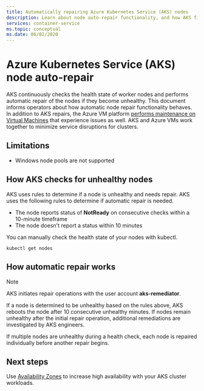 ```yaml
---
title: Automatically repairing Azure Kubernetes Service (AKS) nodes 
description: Learn about node auto-repair functionality, and how AKS fixes broken worker nodes.
services: container-service
ms.topic: conceptual
ms.date: 06/02/2020
---
```


# Azure Kubernetes Service (AKS) node auto-repair

AKS continuously checks the health state of worker nodes and performs automatic repair of the nodes if they become unhealthy. This document informs operators about how automatic node repair functionality behaves. In addition to AKS repairs, the Azure VM platform [performs maintenance on Virtual Machines][vm-updates] that experience issues as well. AKS and Azure VMs work together to minimize service disruptions for clusters.

## Limitations
* Windows node pools are not supported

## How AKS checks for unhealthy nodes

AKS uses rules to determine if a node is unhealthy and needs repair. AKS uses the following rules to determine if automatic repair is needed.

* The node reports status of **NotReady** on consecutive checks within a 10-minute timeframe
* The node doesn't report a status within 10 minutes

You can manually check the health state of your nodes with kubectl.

```
kubectl get nodes
```

## How automatic repair works

> [!Note]
> AKS initiates repair operations with the user account **aks-remediator**.

If a node is determined to be unhealthy based on the rules above, AKS reboots the node after 10 consecutive unhealthy minutes. If nodes remain unhealthy after the initial repair operation, additional remediations are investigated by AKS engineers.
  
If multiple nodes are unhealthy during a health check, each node is repaired individually before another repair begins.

## Next steps

Use [Availability Zones][availability-zones] to increase high availability with your AKS cluster workloads.

<!-- LINKS - External -->

<!-- LINKS - Internal -->
[availability-zones]: ./availability-zones.md
[vm-updates]: ../virtual-machines/maintenance-and-updates.md
